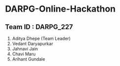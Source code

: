 # DARPG-Online-Hackathon

## Team ID : DARPG_227

1. Aditya Dhepe (Team Leader)
2. Vedant Daryapurkar
3. Jahnavi Jain
4. Chavi Maru
5. Arihant Gundale

